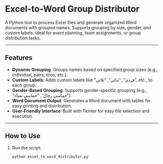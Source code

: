 # Excel-to-Word Group Distributor

A Python tool to process Excel files and generate organized Word documents with grouped names. Supports grouping by size, gender, and custom labels. Ideal for event planning, team assignments, or group distribution tasks.

---

## Features
- **Dynamic Grouping**: Groups names based on specified group sizes (e.g., individual, pairs, trios, etc.).
- **Custom Labels**: Adds custom labels like "فردي", "ثنائي", "ثلاثي", etc., to each group.
- **Gender-Based Grouping**: Supports gender-specific grouping (e.g., "خماسي رجال", "خماسي نساء").
- **Word Document Output**: Generates a Word document with tables for easy printing and distribution.
- **User-Friendly Interface**: Built with Tkinter for easy file selection and execution.

---

## How to Use
1. Run the script:
   ```bash
   python excel_to_word_distributor.py

